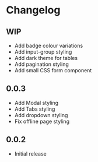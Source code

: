 # Changelog

## WIP
- Add badge colour variations
- Add input-group styling
- Add dark theme for tables
- Add pagination styling
- Add small CSS form component

## 0.0.3

- Add Modal styling
- Add Tabs styling
- Add dropdown styling
- Fix offline page styling

## 0.0.2

- Initial release
